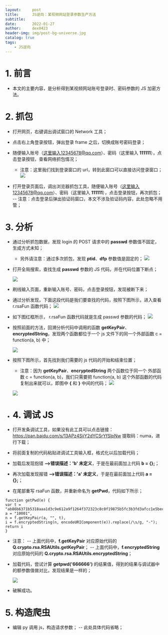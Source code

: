 ```yaml
---
layout:     post
title:      JS逆向：某视频网站登录参数生产方法
subtitle:   
date:       2022-01-27
author:     dex0423
header-img: img/post-bg-universe.jpg
catalog: true
tags:
    - JS逆向
---
```



# 1. 前言
- 本文的主要内容，是分析得到某视频网站账号登录时、密码参数的 JS 加密方法。

# 2. 抓包
- 打开网页，右键调出调试窗口的 Network 工具；
- 点击右上角登录按钮，弹出登录 frame 之后，切换成账号密码登录；
- 随便输入账号（这里输入12345678@qq.com）、密码（这里输入 **111111**），点击登录按钮，查看网络抓包情况；
  - 注意：这里我们找到登录窗口的 url，转到此窗口可以直接访问登录窗口；
    ![]({{site.baseurl}}/img-post/视频-1.png)

- 打开登录页面后，调出浏览器抓包工具，随便输入账号（这里输入12345678@qq.com）、密码（这里输入 **111111**），点击登录按钮，再次抓包；
  -- 注意：点击登录后弹出验证码窗口，本文不涉及验证码内容，此处忽略不用管；
# 3. 分析
- 通过分析抓包数据，发现 login 的 POST 请求中的 **passwd** 参数值不固定，生成方式未知；
  - 另外请注意：通过多次抓包，发现 **ptid**、**dfp** 参数值是固定的；
    ![]({{site.baseurl}}/img-post/视频-2.png)
  
- 打开全局搜索，查找生成 **passwd** 参数的 JS 代码，并在代码位置下断点；

  ![]({{site.baseurl}}/img-post/视频-3.png)
  
- 刷线输入页面，重新输入账号、密码，点击登录按钮，发现被断下来；
- 通过分析发现，下面这段代码是我们要查找的代码，按照下图所示，进入查看 r.rsaFun 函数代码；
  ![]({{site.baseurl}}/img-post/视频-4.png)

- 如下图红框所示， r.rsaFun 函数代码就是生成 passwd 参数的代码；
  ![]({{site.baseurl}}/img-post/视频-5.png)

- 按照前面的方法，回溯分析代码中调用的函数 **getKeyPair**、**encryptedString**，发现两个函数都位于一个 js 文件下的同一个外部函数 c = function(a, b) 中；

  ![]({{site.baseurl}}/img-post/视频-6.png)
  
- 按照下图所示，首先找到我们需要的 js 代码的开始和结束位置；
  - 注意：因为 **getKeyPair**、**encryptedString** 两个函数位于同一个 外部函数 c = function(a, b)，我们只需要把 function(a, b) 这个外部函数的代码复制出来就可以，即图中 **{** 和 **}** 中间的代码；
  ![]({{site.baseurl}}/img-post/视频-7.png)
    
  ![]({{site.baseurl}}/img-post/视频-8.png)

- # 4. 调试 JS
- 打开发条调试工具，如果没有此工具可以点击链接：https://pan.baidu.com/s/13APz4SiiY2dYCSrYfSlpNw 提取码：numa，进行下载；
- 将前面复制的代码粘贴进调试工具输入框，格式化以后加载代码；
- 加载后发现抱错 **-->错误描述：'b' 未定义**，于是在最前面加上代码 **b = {};**；
- 再次加载发现报错 **-->错误描述：'a' 未定义**，于是在最前面加上代码 **a = {};**；
- 在尾部重写 rsaFun 函数，并重新命名为 **getPwd**，代码如下所示；
```
function getPwd(e) {
var t = "ab86b6371b5318aaa1d3c9e612a9f1264f372323c8c0f19875b5fc3b3fd3afcc1e5bec527aa94bfa85bffc157e4245aebda05389a5357b75115ac94f074aefcd",
a = "10001",
n = f.getKeyPair(a, "", t),
i = f.encryptedString(n, encodeURIComponent(e)).replace(/\s/g, "-");
return i
}
```
- 注意：
  -- 上面代码中，**f.getKeyPair** 对应原始代码的 **Q.crypto.rsa.RSAUtils.getKeyPair**；
  -- 上面代码中，**f.encryptedString** 对应原始代码的 **Q.crypto.rsa.RSAUtils.encryptedString**；
- 加载代码，尝试计算 **getpwd('666666')** 的结果值，得到的结果与调试器中的额参数值做对比，发现结果是一样的；

  ![]({{site.baseurl}}/img-post/视频-9.png)
  
- 破解成功。

# 5. 构造爬虫
- 编辑 py 调用 js，构造请求参数；
  -- 此处具体代码省略；



